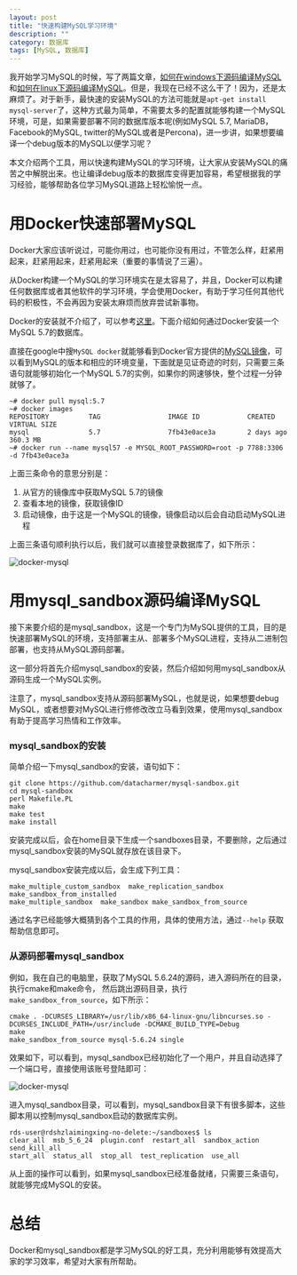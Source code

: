 ```yaml
---
layout: post
title: "快速构建MySQL学习环境"
description: ""
category: 数据库
tags: [MySQL, 数据库]
---
```


我开始学习MySQL的时候，写了两篇文章，[如何在windows下源码编译MySQL][1]和[如何在linux下源码编译MySQL][2]。但是，我现在已经不这么干了！因为，还是太麻烦了。对于新手，最快速的安装MySQL的方法可能就是`apt-get install mysql-server`了，这种方式最为简单，不需要太多的配置就能够构建一个MySQL环境，可是，如果需要部署不同的数据库版本呢(例如MySQL 5.7, MariaDB，Facebook的MySQL, twitter的MySQL或者是Percona)，进一步讲，如果想要编译一个debug版本的MySQL以便学习呢？

本文介绍两个工具，用以快速构建MySQL的学习环境，让大家从安装MySQL的痛苦之中解脱出来。也让编译debug版本的数据库变得更加容易，希望根据我的学习经验，能够帮助各位学习MySQL道路上轻松愉悦一点。

# 用Docker快速部署MySQL

Docker大家应该听说过，可能你用过，也可能你没有用过，不管怎么样，赶紧用起来，赶紧用起来，赶紧用起来（重要的事情说了三遍）。

从Docker构建一个MySQL的学习环境实在是太容易了，并且，Docker可以构建任何数据库或者其他软件的学习环境，学会使用Docker，有助于学习任何其他代码的积极性，不会再因为安装太麻烦而放弃尝试新事物。

Docker的安装就不介绍了，可以参考[这里][3]。下面介绍如何通过Docker安装一个MySQL 5.7的数据库。

直接在google中搜`MySQL docker`就能够看到Docker官方提供的[MySQL镜像][4]，可以看到MySQL的版本和相应的环境变量，下面就是见证奇迹的时刻，只需要三条语句就能够初始化一个MySQL 5.7的实例，如果你的网速够快，整个过程一分钟就够了。

    ~# docker pull mysql:5.7
    ~# docker images
    REPOSITORY          TAG                 IMAGE ID            CREATED
    VIRTUAL SIZE
    mysql               5.7                 7fb43e0ace3a        2 days ago
    360.3 MB
    ~# docker run --name mysql57 -e MYSQL_ROOT_PASSWORD=root -p 7788:3306 -d 7fb43e0ace3a


上面三条命令的意思分别是：

1. 从官方的镜像库中获取MySQL 5.7的镜像
2. 查看本地的镜像，获取镜像ID
3. 启动镜像，由于这是一个MySQL的镜像，镜像启动以后会自动启动MySQL进程

上面三条语句顺利执行以后，我们就可以直接登录数据库了，如下所示：

![docker-mysql](/cn/image/docker-mysql.png)


# 用mysql_sandbox源码编译MySQL

接下来要介绍的是mysql_sandbox，这是一个专门为MySQL提供的工具，目的是快速部署MySQL的环境，支持部署主从、部署多个MySQL进程，支持从二进制包部署，也支持从MySQL源码部署。

这一部分将首先介绍mysql_sandbox的安装，然后介绍如何用mysql_sandbox从源码生成一个MySQL实例。

注意了，mysql_sandbox支持从源码部署MySQL，也就是说，如果想要debug MySQL，或者想要对MySQL进行修修改改立马看到效果，使用mysql_sandbox有助于提高学习热情和工作效率。

### mysql_sandbox的安装

简单介绍一下mysql_sandbox的安装，语句如下：

    git clone https://github.com/datacharmer/mysql-sandbox.git
    cd mysql-sandbox
    perl Makefile.PL
    make
    make test
    make install

安装完成以后，会在home目录下生成一个sandboxes目录，不要删除，之后通过mysql_sandbox安装的MySQL就存放在该目录下。

mysql_sandbox安装完成以后，会生成下列工具：

    make_multiple_custom_sandbox  make_replication_sandbox make_sandbox_from_installed
    make_multiple_sandbox  make_sandbox make_sandbox_from_source  

通过名字已经能够大概猜到各个工具的作用，具体的使用方法，通过`--help` 获取帮助信息即可。

### 从源码部署mysql_sandbox

例如，我在自己的电脑里，获取了MySQL 5.6.24的源码，进入源码所在的目录，执行cmake和make命令，
然后跳出源码目录，执行`make_sandbox_from_source`，如下所示：

    cmake . -DCURSES_LIBRARY=/usr/lib/x86_64-linux-gnu/libncurses.so -DCURSES_INCLUDE_PATH=/usr/include -DCMAKE_BUILD_TYPE=Debug
    make
    make_sandbox_from_source mysql-5.6.24 single

效果如下，可以看到，mysql_sandbox已经初始化了一个用户，并且自动选择了一个端口号，直接使用该账号登陆即可：

![docker-mysql](/cn/image/mysql-sandbox-mysql.png)

进入mysql_sandbox目录，可以看到，mysql_sandbox目录下有很多脚本，这些脚本用以控制mysql_sandbox启动的数据库实例。

    rds-user@rdshzlaimingxing-no-delete:~/sandboxes$ ls
    clear_all  msb_5_6_24  plugin.conf  restart_all  sandbox_action  send_kill_all
    start_all  status_all  stop_all  test_replication  use_all

从上面的操作可以看到，如果mysql_sandbox已经准备就绪，只需要三条语句，就能够完成MySQL的安装。

# 总结

Docker和mysql_sandbox都是学习MySQL的好工具，充分利用能够有效提高大家的学习效率，希望对大家有所帮助。

[1]: http://mingxinglai.com/cn/2013/06/compile-mysql-in-win7/
[2]: http://mingxinglai.com/cn/2013/06/compile-mysql-in-linux/
[3]: http://dockerpool.com/static/books/docker_practice/introduction/what.html
[4]: https://hub.docker.com/_/mysql/
[5]: https://github.com/datacharmer/mysql-sandbox
